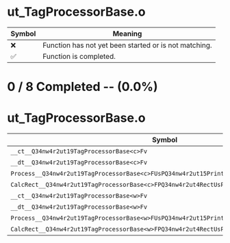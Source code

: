 # ut_TagProcessorBase.o
| Symbol | Meaning 
| ------------- | ------------- 
| :x: | Function has not yet been started or is not matching. 
| :white_check_mark: | Function is completed. 


# 0 / 8 Completed -- (0.0%)
# ut_TagProcessorBase.o
| Symbol | Decompiled? |
| ------------- | ------------- |
| `__ct__Q34nw4r2ut19TagProcessorBase<c>Fv` | :x: |
| `__dt__Q34nw4r2ut19TagProcessorBase<c>Fv` | :x: |
| `Process__Q34nw4r2ut19TagProcessorBase<c>FUsPQ34nw4r2ut15PrintContext<c>` | :x: |
| `CalcRect__Q34nw4r2ut19TagProcessorBase<c>FPQ34nw4r2ut4RectUsPQ34nw4r2ut15PrintContext<c>` | :x: |
| `__ct__Q34nw4r2ut19TagProcessorBase<w>Fv` | :x: |
| `__dt__Q34nw4r2ut19TagProcessorBase<w>Fv` | :x: |
| `Process__Q34nw4r2ut19TagProcessorBase<w>FUsPQ34nw4r2ut15PrintContext<w>` | :x: |
| `CalcRect__Q34nw4r2ut19TagProcessorBase<w>FPQ34nw4r2ut4RectUsPQ34nw4r2ut15PrintContext<w>` | :x: |
